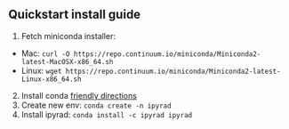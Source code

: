 ## **Quickstart install guide**

1. Fetch miniconda installer:
* Mac: `curl -O https://repo.continuum.io/miniconda/Miniconda2-latest-MacOSX-x86_64.sh`
* Linux: `wget https://repo.continuum.io/miniconda/Miniconda2-latest-Linux-x86_64.sh`
2. Install conda [friendly directions](https://ipyrad.readthedocs.io/installation.html#linux-install-instructions-for-conda)
3. Create new env: `conda create -n ipyrad`
4. Install ipyrad: `conda install -c ipyrad ipyrad`

